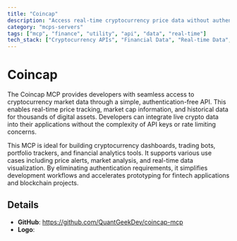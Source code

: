 ```yaml
---
title: "Coincap"
description: "Access real-time cryptocurrency price data without authentication for financial apps and trading tools."
category: "mcps-servers"
tags: ["mcp", "finance", "utility", "api", "data", "real-time"]
tech_stack: ["Cryptocurrency APIs", "Financial Data", "Real-time Data", "Blockchain", "Trading Platforms"]
---
```


# Coincap

The Coincap MCP provides developers with seamless access to cryptocurrency market data through a simple, authentication-free API. This enables real-time price tracking, market cap information, and historical data for thousands of digital assets. Developers can integrate live crypto data into their applications without the complexity of API keys or rate limiting concerns.

This MCP is ideal for building cryptocurrency dashboards, trading bots, portfolio trackers, and financial analytics tools. It supports various use cases including price alerts, market analysis, and real-time data visualization. By eliminating authentication requirements, it simplifies development workflows and accelerates prototyping for fintech applications and blockchain projects.

## Details

- **GitHub**: https://github.com/QuantGeekDev/coincap-mcp
- **Logo**: 
